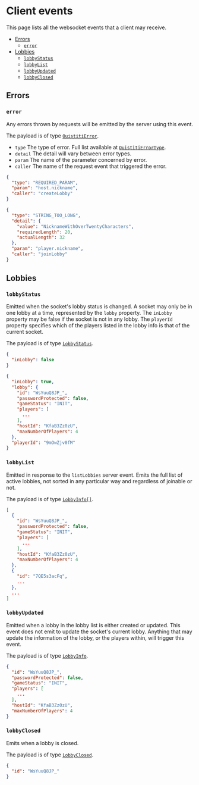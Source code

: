 # Client events
This page lists all the websocket events that a client may receive.

- [Errors](#errors)
  - [`error`](#error)
- [Lobbies](#lobbies)
  - [`lobbyStatus`](#lobbystatus)
  - [`lobbyList`](#lobbylist)
  - [`lobbyUpdated`](#lobbyupdated)
  - [`lobbyClosed`](#lobbyclosed)

## Errors

### `error`
Any errors thrown by requests will be emitted by the server using this event.

The payload is of type [`OuistitiError`](https://github.com/TomikaArome/tomika/blob/f83b0f39b27b882410f849a5fd80cc0195863d38/libs/ouistiti-shared/src/lib/interfaces/ouistiti-error.interface.ts#L33-L36).
- `type` The type of error. Full list available at [`OuistitiErrorType`](https://github.com/TomikaArome/tomika/blob/f83b0f39b27b882410f849a5fd80cc0195863d38/libs/ouistiti-shared/src/lib/enum/ouistiti-error-type.enum.ts).
- `detail` The detail will vary between error types.
- `param` The name of the parameter concerned by error.
- `caller` The name of the request event that triggered the error.

```json
{
  "type": "REQUIRED_PARAM",
  "param": "host.nickname",
  "caller": "createLobby"
}
```

```json
{
  "type": "STRING_TOO_LONG",
  "detail": {
    "value": "NicknameWithOverTwentyCharacters",
    "requiredLength": 20,
    "actualLength": 32
  },
  "param": "player.nickname",
  "caller": "joinLobby"
}
```

## Lobbies

### `lobbyStatus`
Emitted when the socket's lobby status is changed. A socket may only be in one lobby at a time, represented by the `lobby`
property. The `inLobby` property may be false if the socket is not in any lobby. The `playerId` property specifies which of
the players listed in the lobby info is that of the current socket.

The payload is of type [`LobbyStatus`](https://github.com/TomikaArome/tomika/blob/f83b0f39b27b882410f849a5fd80cc0195863d38/libs/ouistiti-shared/src/lib/interfaces/lobby.interface.ts#L6-L10).
```json
{
  "inLobby": false
}
```
```json
{
  "inLobby": true,
  "lobby": {
    "id": "WsYuuQ8JP_",
    "passwordProtected": false,
    "gameStatus": "INIT",
    "players": [
      ...
    ],
    "hostId": "KfaB3Zz0zU",
    "maxNumberOfPlayers": 4
  },
  "playerId": "9mOwZjv0fM"
}
```

### `lobbyList`
Emitted in response to the `listLobbies` server event. Emits the full list of active lobbies, not sorted in any particular way
and regardless of joinable or not.

The payload is of type [`LobbyInfo[]`](https://github.com/TomikaArome/tomika/blob/f83b0f39b27b882410f849a5fd80cc0195863d38/libs/ouistiti-shared/src/lib/interfaces/lobby.interface.ts#L12-L21).
```json
[
  {
    "id": "WsYuuQ8JP_",
    "passwordProtected": false,
    "gameStatus": "INIT",
    "players": [
      ...
    ],
    "hostId": "KfaB3Zz0zU",
    "maxNumberOfPlayers": 4
  },
  {
    "id": "7QE5s3acFq",
    ...
  },
  ...
]
```

### `lobbyUpdated`
Emitted when a lobby in the lobby list is either created or updated. This event does not emit to update the socket's current
lobby. Anything that may update the information of the lobby, or the players within, will trigger this event.

The payload is of type [`LobbyInfo`](https://github.com/TomikaArome/tomika/blob/f83b0f39b27b882410f849a5fd80cc0195863d38/libs/ouistiti-shared/src/lib/interfaces/lobby.interface.ts#L12-21).
```json
{
  "id": "WsYuuQ8JP_",
  "passwordProtected": false,
  "gameStatus": "INIT",
  "players": [
    ...
  ],
  "hostId": "KfaB3Zz0zU",
  "maxNumberOfPlayers": 4
}
```

### `lobbyClosed`
Emits when a lobby is closed.

The payload is of type [`LobbyClosed`](https://github.com/TomikaArome/tomika/blob/f83b0f39b27b882410f849a5fd80cc0195863d38/libs/ouistiti-shared/src/lib/interfaces/lobby.interface.ts#L23-L25).
```json
{
  "id": "WsYuuQ8JP_"
}
```
